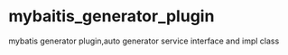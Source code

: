 # mybaitis_generator_plugin
mybatis generator plugin,auto generator service interface and impl class
